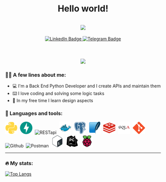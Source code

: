 <div id="greeting" align="center">
  <h1>
    Hello world!
  </h1>
</div>

<br>

<div id="header" align="center">
  <img src="https://i.pinimg.com/originals/6b/cd/f2/6bcdf2799bc8300f6684fe9b432c2c5b.gif" width="400"/>
</div>

<br>

<div id="badges" align="center">
  <a href="http://www.linkedin.com/in/vskovorodnikov/">
    <img src="https://img.shields.io/badge/LinkedIn-blue?style=for-the-badge&logo=linkedin&logoColor=white" width="100" alt="LinkedIn Badge"/>
  </a>
  <a href="http://www.t.me/vaskovo1">
    <img src="https://img.shields.io/badge/Telegram-blue?style=for-the-badge&logo=telegram&logoColor=white" width="100" alt="Telegram Badge"/>
  </a>
</div>

<h1></h1>
<br>



<div id="banner" align="center">
  <img src="https://64.media.tumblr.com/de350631756fc001032cb6cbbf99df56/tumblr_nu6d8xYeOx1s5oglco1_640.gifv" width="500"/>
</div>

### :man_technologist: A few lines about me:

- :computer: I'm a Back End Python Developer and I create APIs and maintain them
- :keyboard: I love coding and solving some logic tasks
- :bank: In my free time I learn design aspects 

### :wrench: Languages and tools:

<div>
  <img src="https://raw.githubusercontent.com/devicons/devicon/1119b9f84c0290e0f0b38982099a2bd027a48bf1/icons/python/python-plain.svg" title="Python" alt="Python" width="40" height="40"/>&nbsp;
  <img src="https://raw.githubusercontent.com/devicons/devicon/1119b9f84c0290e0f0b38982099a2bd027a48bf1/icons/fastapi/fastapi-plain.svg" title="Fastapi" alt="Fastapi" width="40" height="40"/>&nbsp;
  <img src="https://miro.medium.com/max/440/1*J3G3akaMpUOLegw0p0qthA.png" title="RESTapi" alt="RESTapi" width="80" height="40"/>&nbsp;
  <img src="https://raw.githubusercontent.com/devicons/devicon/1119b9f84c0290e0f0b38982099a2bd027a48bf1/icons/docker/docker-original.svg" title="Docker" alt="Docker" width="40" height="40"/>&nbsp;
  <img src="https://raw.githubusercontent.com/devicons/devicon/1119b9f84c0290e0f0b38982099a2bd027a48bf1/icons/postgresql/postgresql-plain.svg" title="Postgre" alt="Postgre" width="40" height="40"/>&nbsp;
  <img src="https://raw.githubusercontent.com/devicons/devicon/1119b9f84c0290e0f0b38982099a2bd027a48bf1/icons/sqlite/sqlite-original.svg" title="Sqlite" alt="Sqlite" width="40" height="40"/>&nbsp;
  <img src="https://raw.githubusercontent.com/devicons/devicon/1119b9f84c0290e0f0b38982099a2bd027a48bf1/icons/redis/redis-plain.svg" title="Redis" alt="Redis" width="40" height="40"/>&nbsp;
  <img src="https://raw.githubusercontent.com/devicons/devicon/1119b9f84c0290e0f0b38982099a2bd027a48bf1/icons/sqlalchemy/sqlalchemy-original.svg" title="Sqlalchemy" alt="Sqlalchemy" width="40" height="40"/>&nbsp;
  <img src="https://raw.githubusercontent.com/devicons/devicon/1119b9f84c0290e0f0b38982099a2bd027a48bf1/icons/git/git-original.svg" title="Git" alt="Git" width="40" height="40"/>&nbsp;
  <img src="https://cdn-icons-png.flaticon.com/512/1322/1322053.png" title="Github" alt="Github" width="40" height="40"/>&nbsp;
  <img src="https://camo.githubusercontent.com/93b32389bf746009ca2370de7fe06c3b5146f4c99d99df65994f9ced0ba41685/68747470733a2f2f7777772e766563746f726c6f676f2e7a6f6e652f6c6f676f732f676574706f73746d616e2f676574706f73746d616e2d69636f6e2e737667" title="Postman" alt="Postman" width="40" height="40"/>&nbsp;
  <img src="https://raw.githubusercontent.com/devicons/devicon/1119b9f84c0290e0f0b38982099a2bd027a48bf1/icons/bash/bash-original.svg" title="Bash" alt="Bash" width="40" height="40"/>&nbsp;
  <img src="https://raw.githubusercontent.com/devicons/devicon/1119b9f84c0290e0f0b38982099a2bd027a48bf1/icons/pycharm/pycharm-plain.svg" title="Pycharm" alt="Pycharm" width="40" height="40"/>&nbsp;
  <img src="https://raw.githubusercontent.com/devicons/devicon/1119b9f84c0290e0f0b38982099a2bd027a48bf1/icons/raspberrypi/raspberrypi-original.svg" title="Raspberrypi" alt="Raspberrypi" width="40" height="40"/>&nbsp;
</div>

---
### :fire: My stats:

[![Top Langs](https://github-readme-stats.vercel.app/api/top-langs/?username=vaskovo1&border_radius=2)](https://github.com/anuraghazra/github-readme-stats)

